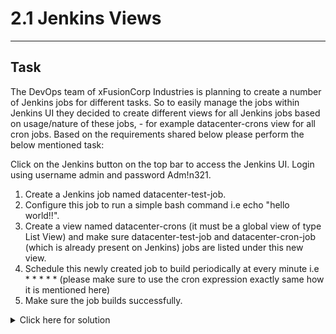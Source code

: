 # 2.1 Jenkins Views
---
## Task
The DevOps team of xFusionCorp Industries is planning to create a number of Jenkins jobs for different tasks. So to easily manage the jobs within Jenkins UI they decided to create different views for all Jenkins jobs based on usage/nature of these jobs, - for example datacenter-crons view for all cron jobs. Based on the requirements shared below please perform the below mentioned task:

Click on the Jenkins button on the top bar to access the Jenkins UI. Login using username admin and password Adm!n321.

1. Create a Jenkins job named datacenter-test-job.
2. Configure this job to run a simple bash command i.e echo "hello world!!".
3. Create a view named datacenter-crons (it must be a global view of type List View) and make sure datacenter-test-job and datacenter-cron-job (which is already present on Jenkins) jobs are listed under this new view.
4. Schedule this newly created job to build periodically at every minute i.e * * * * * (please make sure to use the cron expression exactly same how it is mentioned here)
5. Make sure the job builds successfully.

<details>
  <summary>Click here for solution</summary>

  ## Solution
  1. On Dashboard > New Item create the datacenter-test-job
  2. Set Build Triggers to Build periodically and enter "* * * * *"
  3. Add build step > Ewecute shell: echo "hello world!!" and Save
  4. On Dashboard, click the "+" to add a New view
  5. Enter the view name "datacenter-crons", type List View and create
  6. In "Jobs" select datacenter-test-job and datacenter-cron-job, save
  7. Open the latest job (or build one) of datacenter-test-job and confirm it prints in console
</details>
